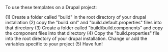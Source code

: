 To use these templates on a Drupal project:

(1) Create a folder called "build" in the root directory of your drupal installation
(2) copy the "build.xml" and "build.default.properties" files into that directory
(3) Create a folder called "build/build.components" and copy the component files into that directory
(4) Copy the "build.properties" file into the root directory of your drupal installation.  Change or add the variables specific to your project
(5) Have fun!
